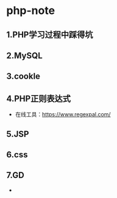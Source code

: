 # php-note
## 1.PHP学习过程中踩得坑
## 2.MySQL
## 3.cookle
## 4.PHP正则表达式
  * 在线工具：https://www.regexpal.com/
## 5.JSP
## 6.css
## 7.GD
* 
